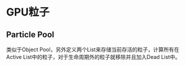 # GPU粒子

## Particle Pool
类似于Object Pool，另外定义两个List来存储当前存活的粒子，计算所有在Active List中的粒子，对于生命周期外的粒子就移除并且加入Dead List中。

